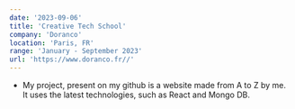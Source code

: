 ```yaml
---
date: '2023-09-06'
title: 'Creative Tech School'
company: 'Doranco'
location: 'Paris, FR'
range: 'January - September 2023'
url: 'https://www.doranco.fr//'
---
```


- My project, present on my github is a website made from A to Z by me. It uses the latest technologies, such as React and Mongo DB.
